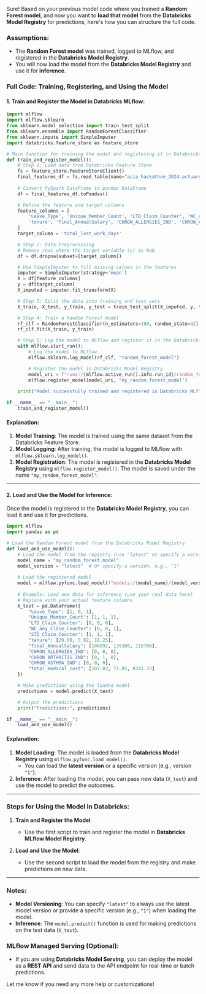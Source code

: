 Sure! Based on your previous model code where you trained a **Random Forest model**, and now you want to **load that model** from the **Databricks Model Registry** for predictions, here's how you can structure the full code.

### Assumptions:
- The **Random Forest model** was trained, logged to MLflow, and registered in the **Databricks Model Registry**.
- You will now load the model from the **Databricks Model Registry** and use it for **inference**.

### Full Code: Training, Registering, and Using the Model

#### 1. **Train and Register the Model in Databricks MLflow**:

```python
import mlflow
import mlflow.sklearn
from sklearn.model_selection import train_test_split
from sklearn.ensemble import RandomForestClassifier
from sklearn.impute import SimpleImputer
import databricks.feature_store as feature_store

# Main function for training the model and registering it in Databricks MLflow
def train_and_register_model():
    # Step 1: Load data from Databricks Feature Store
    fs = feature_store.FeatureStoreClient()
    final_features_df = fs.read_table(name="acia_hackathon_2024.actuarydb_wizards.client_a_features")
    
    # Convert PySpark DataFrame to pandas DataFrame
    df = final_features_df.toPandas()

    # Define the feature and target columns
    feature_columns = [
        'Leave_Type', 'Unique_Member_Count', 'LTD_Claim_Counter', 'WC_any_Claim_Counter', 'STD_Claim_Counter',
        'tenure', 'final_AnnualSalary', 'CHRON_ALLERGIES_IND', 'CHRON_ARTHRITIS_IND', 'CHRON_ASTHMA_IND', 'total_medical_cost'
    ]
    target_column = 'total_lost_work_days'

    # Step 2: Data Preprocessing
    # Remove rows where the target variable (y) is NaN
    df = df.dropna(subset=[target_column])

    # Use SimpleImputer to fill missing values in the features
    imputer = SimpleImputer(strategy='mean')
    X = df[feature_columns]
    y = df[target_column]
    X_imputed = imputer.fit_transform(X)

    # Step 3: Split the data into training and test sets
    X_train, X_test, y_train, y_test = train_test_split(X_imputed, y, test_size=0.3, random_state=42)

    # Step 4: Train a Random Forest model
    rf_clf = RandomForestClassifier(n_estimators=100, random_state=42)
    rf_clf.fit(X_train, y_train)

    # Step 5: Log the model to MLflow and register it in the Databricks Model Registry
    with mlflow.start_run():
        # Log the model to MLflow
        mlflow.sklearn.log_model(rf_clf, "random_forest_model")

        # Register the model in Databricks Model Registry
        model_uri = f"runs:/{mlflow.active_run().info.run_id}/random_forest_model"
        mlflow.register_model(model_uri, "my_random_forest_model")
    
    print("Model successfully trained and registered in Databricks MLflow Model Registry")

if __name__ == "__main__":
    train_and_register_model()
```

#### Explanation:
1. **Model Training**: The model is trained using the same dataset from the Databricks Feature Store.
2. **Model Logging**: After training, the model is logged to MLflow with `mlflow.sklearn.log_model()`.
3. **Model Registration**: The model is registered in the **Databricks Model Registry** using `mlflow.register_model()`. The model is saved under the name `"my_random_forest_model"`.

---

#### 2. **Load and Use the Model for Inference**:

Once the model is registered in the **Databricks Model Registry**, you can load it and use it for predictions.

```python
import mlflow
import pandas as pd

# Load the Random Forest model from the Databricks Model Registry
def load_and_use_model():
    # Load the model from the registry (use "latest" or specify a version)
    model_name = "my_random_forest_model"
    model_version = "latest"  # Or specify a version, e.g., "1"
    
    # Load the registered model
    model = mlflow.pyfunc.load_model(f"models:/{model_name}/{model_version}")
    
    # Example: Load new data for inference (use your real data here)
    # Replace with your actual feature columns
    X_test = pd.DataFrame({
        "Leave_Type": [1, 0, 1],
        "Unique_Member_Count": [1, 1, 1],
        "LTD_Claim_Counter": [0, 0, 0],
        "WC_any_Claim_Counter": [0, 0, 1],
        "STD_Claim_Counter": [1, 1, 1],
        "tenure": [29.88, 5.92, 18.25],
        "final_AnnualSalary": [106092, 139300, 115700],
        "CHRON_ALLERGIES_IND": [0, 0, 0],
        "CHRON_ARTHRITIS_IND": [0, 1, 0],
        "CHRON_ASTHMA_IND": [0, 0, 0],
        "total_medical_cost": [107.03, 71.85, 8341.23]
    })

    # Make predictions using the loaded model
    predictions = model.predict(X_test)

    # Output the predictions
    print("Predictions:", predictions)

if __name__ == "__main__":
    load_and_use_model()
```

#### Explanation:
1. **Model Loading**: The model is loaded from the **Databricks Model Registry** using `mlflow.pyfunc.load_model()`.
   - You can load the **latest version** or a specific version (e.g., version `"1"`).
2. **Inference**: After loading the model, you can pass new data (`X_test`) and use the model to predict the outcomes.

---

### Steps for Using the Model in Databricks:
1. **Train and Register the Model**:
   - Use the first script to train and register the model in **Databricks MLflow Model Registry**.
   
2. **Load and Use the Model**:
   - Use the second script to load the model from the registry and make predictions on new data.

---

### Notes:
- **Model Versioning**: You can specify `"latest"` to always use the latest model version or provide a specific version (e.g., `"1"`) when loading the model.
- **Inference**: The `model.predict()` function is used for making predictions on the test data (`X_test`).

### MLflow Managed Serving (Optional):
- If you are using **Databricks Model Serving**, you can deploy the model as a **REST API** and send data to the API endpoint for real-time or batch predictions.

Let me know if you need any more help or customizations!
